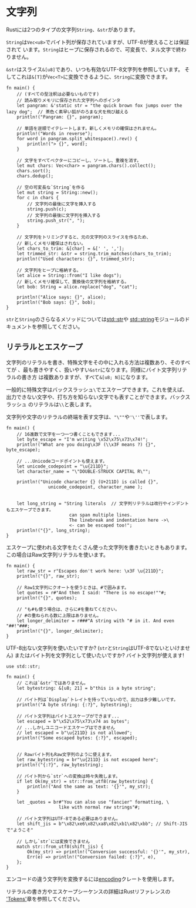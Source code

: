 # 文字列

Rustには2つのタイプの文字列`String`、`&str`があります。

`String`は`Vec<u8>`でバイト列が保存されていますが、UTF-8が使えることは保証されて
います。`String`はヒープに保存されるので、可変長で、ヌル文字で終わりません。

`&str`はスライス`&[u8]`であり、いつも有効なUTF-8文字列を参照しています。
そしてこれは`&[T]`が`Vec<T>`に変換できるように、`String`に変換できます。

```rust,editable
fn main() {
    // (すべての型注釈は必要ないものです)
    // 読み取りメモリに保存された文字列へのポインタ
    let pangram: &'static str = "the quick brown fox jumps over the lazy dog";  // 茶色く素早い狐がのろまな犬を飛び越える
    println!("Pangram: {}", pangram);

    // 単語を逆順でイテレートします。新しくメモリの確保はされません。
    println!("Words in reverse");
    for word in pangram.split_whitespace().rev() {
        println!("> {}", word);
    }

    // 文字をすべてベクターにコピーし、ソートし、重複を消す。
    let mut chars: Vec<char> = pangram.chars().collect();
    chars.sort();
    chars.dedup();

    // 空の可変長な`String`を作る
    let mut string = String::new();
    for c in chars {
        // 文字列の最後に文字を挿入する
        string.push(c);
        // 文字列の最後に文字列を挿入する
        string.push_str(", ");
    }

    // 文字列をトリミングすると、元の文字列のスライスを作るため、
    // 新しくメモリ確保はされない。
    let chars_to_trim: &[char] = &[' ', ','];
    let trimmed_str: &str = string.trim_matches(chars_to_trim);
    println!("Used characters: {}", trimmed_str);

    // 文字列をヒープに格納する。
    let alice = String::from("I like dogs");
    // 新しくメモリ確保して、置換後の文字列を格納する。
    let bob: String = alice.replace("dog", "cat");

    println!("Alice says: {}", alice);
    println!("Bob says: {}", bob);
}
```

`str`と`String`のさらなるメソッドについては[std::str][str]や
[std::string][string]モジュールのドキュメントを参照してください。

## リテラルとエスケープ

文字列のリテラルを書き、特殊文字をその中に入れる方法は複数あり、そのすべてが
、最も書きやすく、扱いやすい`&str`になります。同様にバイト文字列リテラルの書き方
は複数ありますが、すべて`&[u8; N]`になります。

一般的に特殊文字はバックスラッシュ`\`でエスケープできます。これを使えば、
出力できない文字や、打ち方を知らない文字でも表すことができます。バックスラッシュ
のリテラルは`\\`と表します。

文字列や文字のリテラルの終端を表す文字は、`"\""`や`'\''`で表します。

```rust,editable
fn main() {
    // 16進数で文字を一つ一つ書くこともできます...
    let byte_escape = "I'm writing \x52\x75\x73\x74!";
    println!("What are you doing\x3F (\\x3F means ?) {}", byte_escape);

    // ...Unicodeコードポイントも使えます。
    let unicode_codepoint = "\u{211D}";
    let character_name = "\"DOUBLE-STRUCK CAPITAL R\"";

    println!("Unicode character {} (U+211D) is called {}",
                unicode_codepoint, character_name );


    let long_string = "String literals  // 文字列リテラルは改行やインデントもエスケープできます。
                        can span multiple lines.
                        The linebreak and indentation here ->\
                        <- can be escaped too!";
    println!("{}", long_string);
}
```

エスケープに使われる文字をたくさん使った文字列を書きたいときもあります。
この場合はRaw文字列リテラルを使います。

```rust, editable
fn main() {
    let raw_str = r"Escapes don't work here: \x3F \u{211D}";
    println!("{}", raw_str);

    // Raw1文字列にクオートを使うときは、#で囲みます。
    let quotes = r#"And then I said: "There is no escape!""#;
    println!("{}", quotes);

    // "も#も使う場合は、さらに#を重ねてください。
    // #の重ねられる数に上限はありません。
    let longer_delimiter = r###"A string with "# in it. And even "##!"###;
    println!("{}", longer_delimiter);
}
```

UTF-8出ない文字列を使いたいですか? (`str`と`String`はUTF-8でないといけません)
またはバイト列を文字列として使いたいですか? バイト文字列が使えます!

```rust, editable
use std::str;

fn main() {
    // これは`&str`ではありません。
    let bytestring: &[u8; 21] = b"this is a byte string";

    // バイト列は`Display`トレイトを持っていないので、出力は多少難しいです。
    println!("A byte string: {:?}", bytestring);

    // バイト文字列はバイトエスケープができます...
    let escaped = b"\x52\x75\x73\x74 as bytes";
    // ...しかしユニコードエスケープはできません
    // let escaped = b"\u{211D} is not allowed";
    println!("Some escaped bytes: {:?}", escaped);


    // Rawバイト列もRaw文字列のように使えます。
    let raw_bytestring = br"\u{211D} is not escaped here";
    println!("{:?}", raw_bytestring);

    // バイト列から`str`への変換は時々失敗します。
    if let Ok(my_str) = str::from_utf8(raw_bytestring) {
        println!("And the same as text: '{}'", my_str);
    }

    let _quotes = br#"You can also use "fancier" formatting, \
                    like with normal raw strings"#;

    // バイト文字列はUTF-8である必要はありません。
    let shift_jis = b"\x82\xe6\x82\xa8\x82\xb1\x82\xbb"; // Shift-JISで"ようこそ"

    // しかし`str`には変換できません
    match str::from_utf8(shift_jis) {
        Ok(my_str) => println!("Conversion successful: '{}'", my_str),
        Err(e) => println!("Conversion failed: {:?}", e),
    };
}
```

エンコードの違う文字列を変換するには[encoding][encoding-crate]クレートを使用します。

リテラルの書き方やエスケープシーケンスの詳細はRustリファレンスの
['Tokens'][tokens]章を参照してください。

[str]: https://doc.rust-lang.org/std/str/
[string]: https://doc.rust-lang.org/std/string/
[tokens]: https://doc.rust-lang.org/reference/tokens.html
[encoding-crate]: https://crates.io/crates/encoding
